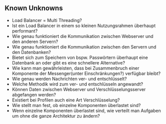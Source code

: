 ## Known Unknowns

  * Load Balancer = Multi Threading?
  * Ist ein Load Balancer in einem so kleinen Nutzungsrahmen überhaupt performant?
  * Wie genau funktioniert die Kommunikation zwischen Webserver und den anderen Servern?
  * Wie genau funktioniert die Kommunikation zwischen den Servern und den Datenbanken? 
  * Bietet sich zum Speichern von bspw. Passwörtern überhaupt eine Datenbank an oder gibt es eine schnellere Alternative?
  * Wie kann man gewährleisten, dass bei Zusammenbruch einer Komponente der Messenger(unter Einschränkungen?) verfügbar bleibt?
  * Wie genau werden Nachrichten ver- und entschlüsselt?
  * Welche Methodik wird zum ver- und entschlüsseln angewandt?
  * Können Daten zwischen Webserver und Verschlüsselungsserver abgefangen werden?
  * Existiert bei Profilen auch eine Art Verschlüsselung?
  * Wie stellt man fest, ob einzelne Komponenten überlastet sind?
  * Wenn einzelne Komponenten überlastet sind, wie verteilt man Aufgaben um ohne die ganze Architektur zu ändern?
  
  
